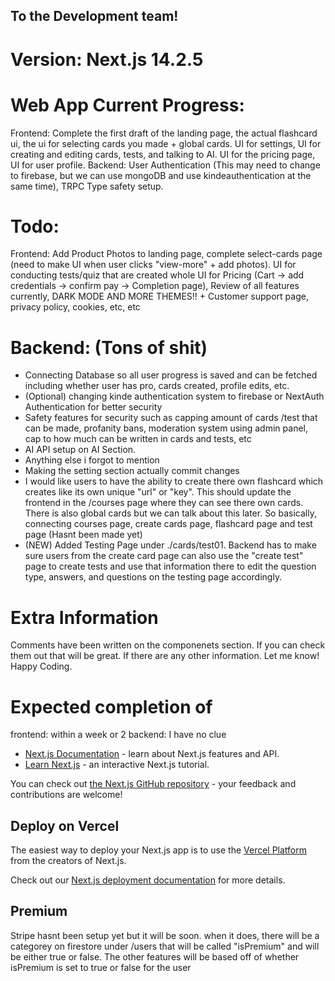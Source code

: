 ## To the Development team! 

# Version:  Next.js 14.2.5


# Web App Current Progress: 
Frontend: Complete the first draft of the landing page, the actual flashcard ui, the ui for selecting cards you made + global cards. UI for settings, UI for creating and editing cards, tests, and talking to AI. UI for the pricing page, UI for user profile.
Backend: User Authentication (This may need to change to firebase, but we can use mongoDB and use kindeauthentication at the same time), TRPC Type safety setup. 

# Todo: 
Frontend: Add Product Photos to landing page, complete select-cards page (need to make UI when user clicks "view-more" + add photos). UI for conducting tests/quiz that are created whole UI for Pricing  (Cart -> add credentials -> confirm pay -> Completion page), Review of all features currently, DARK MODE AND MORE THEMES!! +
Customer support page, privacy policy, cookies, etc, etc 

# Backend: (Tons of shit) 
- Connecting Database so all user progress is saved and can be fetched including whether user has pro, cards created, profile edits, etc. 
- (Optional) changing kinde authentication system to firebase or NextAuth Authentication for better security 
- Safety features for security such as capping amount of cards /test that can be made, profanity bans, moderation system using admin panel, cap to how much can be written in cards and tests, etc 
- AI API setup on AI Section.
- Anything else i forgot to mention 
- Making the setting section actually commit changes
- I would like users to have the ability to create there own flashcard which creates like its own unique "url" or "key". This should update the frontend in the /courses page where they can see there own cards. There is also global cards but we can talk about this later. So basically, connecting courses page, create cards page, flashcard page and test page (Hasnt been made yet)
- (NEW) Added Testing Page under ./cards/test01. Backend has to make sure users from the create card page can also use the "create test" page to create tests and use that information there to edit the question type, answers, and questions on the testing page accordingly. 

# Extra Information
Comments have been written on the componenets section. If you can check them out that will be great. If there are any other information. Let me know! Happy Coding. 

# Expected completion of 
frontend: within a week or 2
backend: I have no clue






- [Next.js Documentation](https://nextjs.org/docs) - learn about Next.js features and API.
- [Learn Next.js](https://nextjs.org/learn) - an interactive Next.js tutorial.

You can check out [the Next.js GitHub repository](https://github.com/vercel/next.js/) - your feedback and contributions are welcome!

## Deploy on Vercel

The easiest way to deploy your Next.js app is to use the [Vercel Platform](https://vercel.com/new?utm_medium=default-template&filter=next.js&utm_source=create-next-app&utm_campaign=create-next-app-readme) from the creators of Next.js.

Check out our [Next.js deployment documentation](https://nextjs.org/docs/deployment) for more details.


## Premium
Stripe hasnt been setup yet but it will be soon. when it does, there will be a categorey on firestore under /users that will be called "isPremium" and will be either true or false. The other features will be based off of whether isPremium is set to true or false for the user 